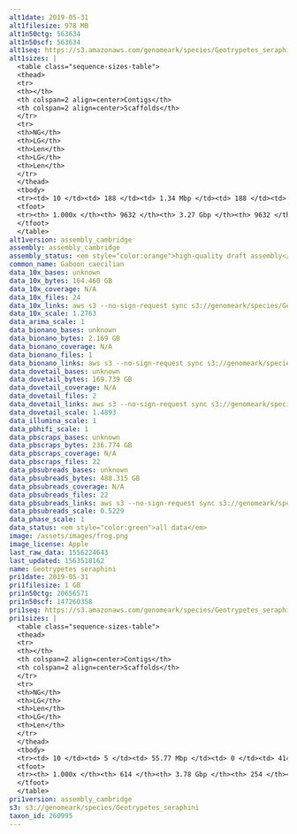```yaml
---
alt1date: 2019-05-31
alt1filesize: 978 MB
alt1n50ctg: 563634
alt1n50scf: 563634
alt1seq: https://s3.amazonaws.com/genomeark/species/Geotrypetes_seraphini/aGeoSer1/assembly_cambridge/aGeoSer1.alt.asm.20190531.fasta.gz
alt1sizes: |
  <table class="sequence-sizes-table">
  <thead>
  <tr>
  <th></th>
  <th colspan=2 align=center>Contigs</th>
  <th colspan=2 align=center>Scaffolds</th>
  </tr>
  <tr>
  <th>NG</th>
  <th>LG</th>
  <th>Len</th>
  <th>LG</th>
  <th>Len</th>
  </tr>
  </thead>
  <tbody>
  <tr><td> 10 </td><td> 188 </td><td> 1.34 Mbp </td><td> 188 </td><td> 1.34 Mbp </td></tr>  <tr><td> 20 </td><td> 476 </td><td> 1.01 Mbp </td><td> 476 </td><td> 1.01 Mbp </td></tr>  <tr><td> 30 </td><td> 841 </td><td> 0.81 Mbp </td><td> 841 </td><td> 0.81 Mbp </td></tr>  <tr><td> 40 </td><td> 1290 </td><td> 0.66 Mbp </td><td> 1290 </td><td> 0.66 Mbp </td></tr>  <tr style="background-color:#cccccc;"><td> 50 </td><td> 1826 </td><td> 0.56 Mbp </td><td> 1826 </td><td> 0.56 Mbp </td></tr>  <tr><td> 60 </td><td> 2460 </td><td> 0.47 Mbp </td><td> 2460 </td><td> 0.47 Mbp </td></tr>  <tr><td> 70 </td><td> 3226 </td><td> 0.38 Mbp </td><td> 3226 </td><td> 0.38 Mbp </td></tr>  <tr><td> 80 </td><td> 4217 </td><td> 0.28 Mbp </td><td> 4217 </td><td> 0.28 Mbp </td></tr>  <tr><td> 90 </td><td> 5688 </td><td> 0.17 Mbp </td><td> 5688 </td><td> 0.17 Mbp </td></tr>  <tr><td> 100 </td><td> 9631 </td><td> 253  bp </td><td> 9631 </td><td> 253  bp </td></tr>  </tbody>
  <tfoot>
  <tr><th> 1.000x </th><th> 9632 </th><th> 3.27 Gbp </th><th> 9632 </th><th> 3.27 Gbp </th></tr>
  </tfoot>
  </table>
alt1version: assembly_cambridge
assembly: assembly_cambridge
assembly_status: <em style="color:orange">high-quality draft assembly</em>
common_name: Gaboon caecilian
data_10x_bases: unknown
data_10x_bytes: 164.460 GB
data_10x_coverage: N/A
data_10x_files: 24
data_10x_links: aws s3 --no-sign-request sync s3://genomeark/species/Geotrypetes_seraphini/aGeoSer1/genomic_data/10x/ .<br>
data_10x_scale: 1.2763
data_arima_scale: 1
data_bionano_bases: unknown
data_bionano_bytes: 2.169 GB
data_bionano_coverage: N/A
data_bionano_files: 1
data_bionano_links: aws s3 --no-sign-request sync s3://genomeark/species/Geotrypetes_seraphini/aGeoSer1/genomic_data/bionano/ .<br>
data_dovetail_bases: unknown
data_dovetail_bytes: 169.739 GB
data_dovetail_coverage: N/A
data_dovetail_files: 2
data_dovetail_links: aws s3 --no-sign-request sync s3://genomeark/species/Geotrypetes_seraphini/aGeoSer1/genomic_data/dovetail/ .<br>
data_dovetail_scale: 1.4893
data_illumina_scale: 1
data_pbhifi_scale: 1
data_pbscraps_bases: unknown
data_pbscraps_bytes: 236.774 GB
data_pbscraps_coverage: N/A
data_pbscraps_files: 22
data_pbsubreads_bases: unknown
data_pbsubreads_bytes: 488.315 GB
data_pbsubreads_coverage: N/A
data_pbsubreads_files: 22
data_pbsubreads_links: aws s3 --no-sign-request sync s3://genomeark/species/Geotrypetes_seraphini/aGeoSer1/genomic_data/pacbio/ . --exclude "*scraps.bam* --exclude "*ccs.bam*"<br>
data_pbsubreads_scale: 0.5229
data_phase_scale: 1
data_status: <em style="color:green">all data</em>
image: /assets/images/frog.png
image_license: Apple
last_raw_data: 1556224643
last_updated: 1563518162
name: Geotrypetes seraphini
pri1date: 2019-05-31
pri1filesize: 1 GB
pri1n50ctg: 20656571
pri1n50scf: 147260358
pri1seq: https://s3.amazonaws.com/genomeark/species/Geotrypetes_seraphini/aGeoSer1/assembly_cambridge/aGeoSer1.pri.asm.20190531.fasta.gz
pri1sizes: |
  <table class="sequence-sizes-table">
  <thead>
  <tr>
  <th></th>
  <th colspan=2 align=center>Contigs</th>
  <th colspan=2 align=center>Scaffolds</th>
  </tr>
  <tr>
  <th>NG</th>
  <th>LG</th>
  <th>Len</th>
  <th>LG</th>
  <th>Len</th>
  </tr>
  </thead>
  <tbody>
  <tr><td> 10 </td><td> 5 </td><td> 55.77 Mbp </td><td> 0 </td><td> 414.12 Mbp </td></tr>  <tr><td> 20 </td><td> 12 </td><td> 38.59 Mbp </td><td> 2 </td><td> 282.86 Mbp </td></tr>  <tr><td> 30 </td><td> 23 </td><td> 32.09 Mbp </td><td> 3 </td><td> 265.95 Mbp </td></tr>  <tr><td> 40 </td><td> 36 </td><td> 26.17 Mbp </td><td> 5 </td><td> 190.67 Mbp </td></tr>  <tr style="background-color:#cccccc;"><td> 50 </td><td> 52 </td><td style="background-color:#88ff88;"> 20.66 Mbp </td><td> 7 </td><td style="background-color:#88ff88;"> 147.26 Mbp </td></tr>  <tr><td> 60 </td><td> 73 </td><td> 16.09 Mbp </td><td> 10 </td><td> 123.76 Mbp </td></tr>  <tr><td> 70 </td><td> 98 </td><td> 12.29 Mbp </td><td> 13 </td><td> 85.50 Mbp </td></tr>  <tr><td> 80 </td><td> 138 </td><td> 7.90 Mbp </td><td> 18 </td><td> 70.64 Mbp </td></tr>  <tr><td> 90 </td><td> 197 </td><td> 4.91 Mbp </td><td> 26 </td><td> 36.26 Mbp </td></tr>  <tr><td> 100 </td><td> 613 </td><td> 405  bp </td><td> 253 </td><td> 2.39 Kbp </td></tr>  </tbody>
  <tfoot>
  <tr><th> 1.000x </th><th> 614 </th><th> 3.78 Gbp </th><th> 254 </th><th> 3.85 Gbp </th></tr>
  </tfoot>
  </table>
pri1version: assembly_cambridge
s3: s3://genomeark/species/Geotrypetes_seraphini
taxon_id: 260995
---
```

